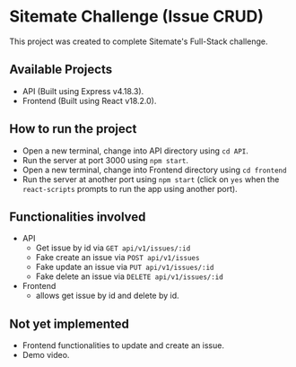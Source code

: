 # Sitemate Challenge (Issue CRUD)

This project was created to complete Sitemate's Full-Stack challenge.

## Available Projects

- API (Built using Express v4.18.3).
- Frontend (Built using React v18.2.0).

## How to run the project

- Open a new terminal, change into API directory using `cd API`.
- Run the server at port 3000 using `npm start`.
- Open a new terminal, change into Frontend directory using `cd frontend`
- Run the server at another port using `npm start` (click on `yes` when the `react-scripts` prompts to run the app using another port).

## Functionalities involved

- API
  - Get issue by id via `GET api/v1/issues/:id`
  - Fake create an issue via `POST api/v1/issues`
  - Fake update an issue via `PUT api/v1/issues/:id`
  - Fake delete an issue via `DELETE api/v1/issues/:id`
- Frontend
  - allows get issue by id and delete by id.

## Not yet implemented

- Frontend functionalities to update and create an issue.
- Demo video.
